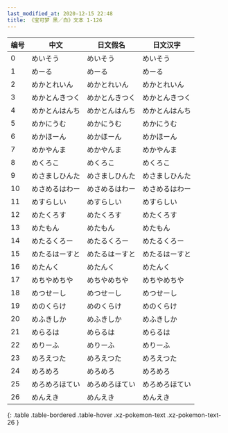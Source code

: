 ```yaml
---
last_modified_at: 2020-12-15 22:48
title: 《宝可梦 黑／白》文本 1-126
---
```

| 编号 | 中文 | 日文假名 | 日文汉字 |
| ---- | ---- | ---- | --- |
| 0 | めいそう | めいそう | めいそう |
| 1 | めーる | めーる | めーる |
| 2 | めかとれいん | めかとれいん | めかとれいん |
| 3 | めかとんきつく | めかとんきつく | めかとんきつく |
| 4 | めかとんはんち | めかとんはんち | めかとんはんち |
| 5 | めかにうむ | めかにうむ | めかにうむ |
| 6 | めかほーん | めかほーん | めかほーん |
| 7 | めかやんま | めかやんま | めかやんま |
| 8 | めくろこ | めくろこ | めくろこ |
| 9 | めさましひんた | めさましひんた | めさましひんた |
| 10 | めさめるはわー | めさめるはわー | めさめるはわー |
| 11 | めすらしい | めすらしい | めすらしい |
| 12 | めたくろす | めたくろす | めたくろす |
| 13 | めたもん | めたもん | めたもん |
| 14 | めたるくろー | めたるくろー | めたるくろー |
| 15 | めたるはーすと | めたるはーすと | めたるはーすと |
| 16 | めたんく | めたんく | めたんく |
| 17 | めちやめちや | めちやめちや | めちやめちや |
| 18 | めつせーし | めつせーし | めつせーし |
| 19 | めのくらけ | めのくらけ | めのくらけ |
| 20 | めふきしか | めふきしか | めふきしか |
| 21 | めらるは | めらるは | めらるは |
| 22 | めりーふ | めりーふ | めりーふ |
| 23 | めろえつた | めろえつた | めろえつた |
| 24 | めろめろ | めろめろ | めろめろ |
| 25 | めろめろほてい | めろめろほてい | めろめろほてい |
| 26 | めんえき | めんえき | めんえき |
{: .table .table-bordered .table-hover .xz-pokemon-text .xz-pokemon-text-26 }